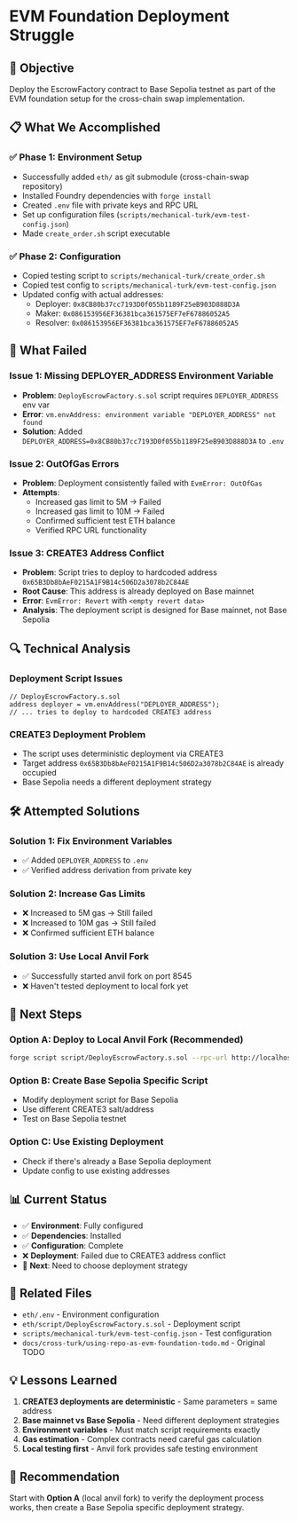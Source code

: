 # EVM Foundation Deployment Struggle

## 🎯 **Objective**

Deploy the EscrowFactory contract to Base Sepolia testnet as part of the EVM foundation setup for the cross-chain swap implementation.

## 📋 **What We Accomplished**

### ✅ **Phase 1: Environment Setup**

- Successfully added `eth/` as git submodule (cross-chain-swap repository)
- Installed Foundry dependencies with `forge install`
- Created `.env` file with private keys and RPC URL
- Set up configuration files (`scripts/mechanical-turk/evm-test-config.json`)
- Made `create_order.sh` script executable

### ✅ **Phase 2: Configuration**

- Copied testing script to `scripts/mechanical-turk/create_order.sh`
- Copied test config to `scripts/mechanical-turk/evm-test-config.json`
- Updated config with actual addresses:
  - Deployer: `0x8CB80b37cc7193D0f055b1189F25eB903D888D3A`
  - Maker: `0x086153956EF36381bca361575EF7eF67886052A5`
  - Resolver: `0x086153956EF36381bca361575EF7eF67886052A5`

## 🚫 **What Failed**

### **Issue 1: Missing DEPLOYER_ADDRESS Environment Variable**

- **Problem**: `DeployEscrowFactory.s.sol` script requires `DEPLOYER_ADDRESS` env var
- **Error**: `vm.envAddress: environment variable "DEPLOYER_ADDRESS" not found`
- **Solution**: Added `DEPLOYER_ADDRESS=0x8CB80b37cc7193D0f055b1189F25eB903D888D3A` to `.env`

### **Issue 2: OutOfGas Errors**

- **Problem**: Deployment consistently failed with `EvmError: OutOfGas`
- **Attempts**:
  - Increased gas limit to 5M → Failed
  - Increased gas limit to 10M → Failed
  - Confirmed sufficient test ETH balance
  - Verified RPC URL functionality

### **Issue 3: CREATE3 Address Conflict**

- **Problem**: Script tries to deploy to hardcoded address `0x65B3Db8bAeF0215A1F9B14c506D2a3078b2C84AE`
- **Root Cause**: This address is already deployed on Base mainnet
- **Error**: `EvmError: Revert` with `<empty revert data>`
- **Analysis**: The deployment script is designed for Base mainnet, not Base Sepolia

## 🔍 **Technical Analysis**

### **Deployment Script Issues**

```solidity
// DeployEscrowFactory.s.sol
address deployer = vm.envAddress("DEPLOYER_ADDRESS");
// ... tries to deploy to hardcoded CREATE3 address
```

### **CREATE3 Deployment Problem**

- The script uses deterministic deployment via CREATE3
- Target address `0x65B3Db8bAeF0215A1F9B14c506D2a3078b2C84AE` is already occupied
- Base Sepolia needs a different deployment strategy

## 🛠️ **Attempted Solutions**

### **Solution 1: Fix Environment Variables**

- ✅ Added `DEPLOYER_ADDRESS` to `.env`
- ✅ Verified address derivation from private key

### **Solution 2: Increase Gas Limits**

- ❌ Increased to 5M gas → Still failed
- ❌ Increased to 10M gas → Still failed
- ❌ Confirmed sufficient ETH balance

### **Solution 3: Use Local Anvil Fork**

- ✅ Successfully started anvil fork on port 8545
- ❌ Haven't tested deployment to local fork yet

## 🎯 **Next Steps**

### **Option A: Deploy to Local Anvil Fork (Recommended)**

```bash
forge script script/DeployEscrowFactory.s.sol --rpc-url http://localhost:8545 --broadcast
```

### **Option B: Create Base Sepolia Specific Script**

- Modify deployment script for Base Sepolia
- Use different CREATE3 salt/address
- Test on Base Sepolia testnet

### **Option C: Use Existing Deployment**

- Check if there's already a Base Sepolia deployment
- Update config to use existing addresses

## 📊 **Current Status**

- ✅ **Environment**: Fully configured
- ✅ **Dependencies**: Installed
- ✅ **Configuration**: Complete
- ❌ **Deployment**: Failed due to CREATE3 address conflict
- 🔄 **Next**: Need to choose deployment strategy

## 🔗 **Related Files**

- `eth/.env` - Environment configuration
- `eth/script/DeployEscrowFactory.s.sol` - Deployment script
- `scripts/mechanical-turk/evm-test-config.json` - Test configuration
- `docs/cross-turk/using-repo-as-evm-foundation-todo.md` - Original TODO

## 💡 **Lessons Learned**

1. **CREATE3 deployments are deterministic** - Same parameters = same address
2. **Base mainnet vs Base Sepolia** - Need different deployment strategies
3. **Environment variables** - Must match script requirements exactly
4. **Gas estimation** - Complex contracts need careful gas calculation
5. **Local testing first** - Anvil fork provides safe testing environment

## 🎯 **Recommendation**

Start with **Option A** (local anvil fork) to verify the deployment process works, then create a Base Sepolia specific deployment strategy.
